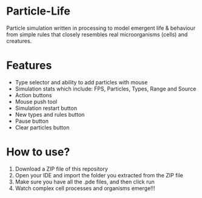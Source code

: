 # Particle-Life
Particle simulation written in processing to model emergent life & behaviour from simple rules that closely resembles real microorganisms (cells) and creatures.

# Features
- Type selector and ability to add particles with mouse
- Simulation stats which include: FPS, Particles, Types, Range and Source
- Action buttons
- Mouse push tool
- Simulation restart button
- New types and rules button
- Pause button
- Clear particles button

# How to use?
1. Download a ZIP file of this repository
2. Open your IDE and import the folder you extracted from the ZIP file
3. Make sure you have all the .pde files, and then click run
4. Watch complex cell processes and organisms emerge!!!
